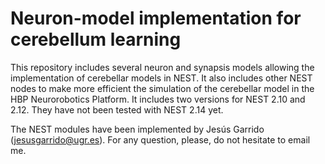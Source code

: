 # Neuron-model implementation for cerebellum learning

This repository includes several neuron and synapsis models allowing the implementation of cerebellar models in NEST. It also includes other NEST nodes to make more efficient the simulation of the cerebellar model in the HBP Neurorobotics Platform. It includes two versions for NEST 2.10 and 2.12. They have not been tested with NEST 2.14 yet.

The NEST modules have been implemented by Jesús Garrido (jesusgarrido@ugr.es). For any question, please, do not hesitate to email me.
